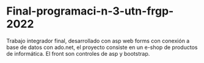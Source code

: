 # Final-programaci-n-3-utn-frgp-2022
Trabajo integrador final, desarrollado con asp web forms con conexión a base de datos con ado.net, el proyecto consiste en un e-shop de productos de informática. El front son controles de asp y bootstrap.
